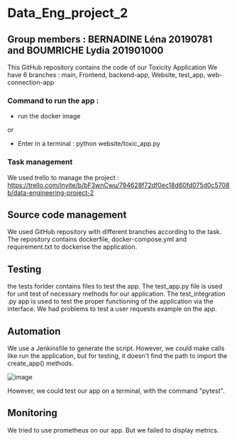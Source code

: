 # Data_Eng_project_2

## Group members : BERNADINE Léna 20190781 and BOUMRICHE Lydia 201901000

This GitHub repository contains the code of our Toxicity Application
We have 6 branches : main, Frontend, backend-app, Website, test_app, web-connection-app 

### Command to run the app :
- run the docker image

or

- Enter in a terminal : python website/toxic_app.py


### Task management 

We used trello to manage the project : https://trello.com/invite/b/bF3wnCwu/794628f72df0ec18d60fd075d0c5708b/data-engineering-project-2

## Source code management 

We used GitHub repository with different branches according to the task.
The repository contains dockerfile, docker-compose.yml and requirement.txt to dockerise the application. 

## Testing
the tests forlder contains files to test the app. 
The test_app.py file is used for unit test of necessary methods for our application. 
The test_integration .py app is used to test the proper functioning of the application via the interface.
We had problems to test a user requests example on the app. 

## Automation 
We use a Jenkinsfile to generate the script. However, we could make calls like run the application, but for testing, it doesn't find the path to import the create_app() methods.

![image](https://user-images.githubusercontent.com/71543467/156934833-bbc0b7ec-d3b9-46ef-845d-1a602046da50.png)

However, we could test our app on a terminal, with the command "pytest".


## Monitoring

We tried to use prometheus on our app. 
But we failed to display metrics.
